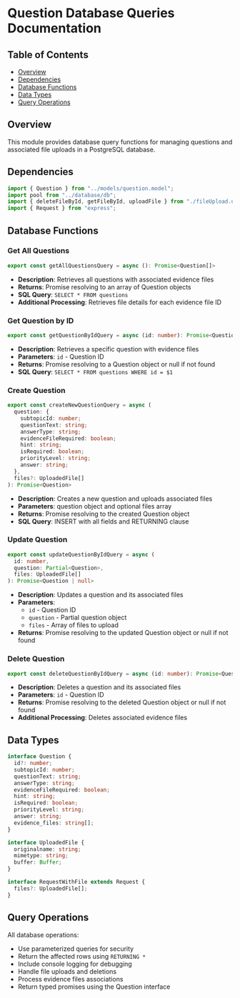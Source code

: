 # Question Database Queries Documentation

## Table of Contents

- [Overview](#overview)
- [Dependencies](#dependencies)
- [Database Functions](#database-functions)
- [Data Types](#data-types)
- [Query Operations](#query-operations)

## Overview

This module provides database query functions for managing questions and associated file uploads in a PostgreSQL database.

## Dependencies

```typescript
import { Question } from "../models/question.model";
import pool from "../database/db";
import { deleteFileById, getFileById, uploadFile } from "./fileUpload.utils";
import { Request } from "express";
```

## Database Functions

### Get All Questions

```typescript
export const getAllQuestionsQuery = async (): Promise<Question[]>
```

- **Description**: Retrieves all questions with associated evidence files
- **Returns**: Promise resolving to an array of Question objects
- **SQL Query**: `SELECT * FROM questions`
- **Additional Processing**: Retrieves file details for each evidence file ID

### Get Question by ID

```typescript
export const getQuestionByIdQuery = async (id: number): Promise<Question | null>
```

- **Description**: Retrieves a specific question with evidence files
- **Parameters**: `id` - Question ID
- **Returns**: Promise resolving to a Question object or null if not found
- **SQL Query**: `SELECT * FROM questions WHERE id = $1`

### Create Question

```typescript
export const createNewQuestionQuery = async (
  question: {
    subtopicId: number;
    questionText: string;
    answerType: string;
    evidenceFileRequired: boolean;
    hint: string;
    isRequired: boolean;
    priorityLevel: string;
    answer: string;
  },
  files?: UploadedFile[]
): Promise<Question>
```

- **Description**: Creates a new question and uploads associated files
- **Parameters**: question object and optional files array
- **Returns**: Promise resolving to the created Question object
- **SQL Query**: INSERT with all fields and RETURNING clause

### Update Question

```typescript
export const updateQuestionByIdQuery = async (
  id: number,
  question: Partial<Question>,
  files: UploadedFile[]
): Promise<Question | null>
```

- **Description**: Updates a question and its associated files
- **Parameters**:
  - `id` - Question ID
  - `question` - Partial question object
  - `files` - Array of files to upload
- **Returns**: Promise resolving to the updated Question object or null if not found

### Delete Question

```typescript
export const deleteQuestionByIdQuery = async (id: number): Promise<Question | null>
```

- **Description**: Deletes a question and its associated files
- **Parameters**: `id` - Question ID
- **Returns**: Promise resolving to the deleted Question object or null if not found
- **Additional Processing**: Deletes associated evidence files

## Data Types

```typescript
interface Question {
  id?: number;
  subtopicId: number;
  questionText: string;
  answerType: string;
  evidenceFileRequired: boolean;
  hint: string;
  isRequired: boolean;
  priorityLevel: string;
  answer: string;
  evidence_files: string[];
}

interface UploadedFile {
  originalname: string;
  mimetype: string;
  buffer: Buffer;
}

interface RequestWithFile extends Request {
  files?: UploadedFile[];
}
```

## Query Operations

All database operations:

- Use parameterized queries for security
- Return the affected rows using `RETURNING *`
- Include console logging for debugging
- Handle file uploads and deletions
- Process evidence files associations
- Return typed promises using the Question interface
